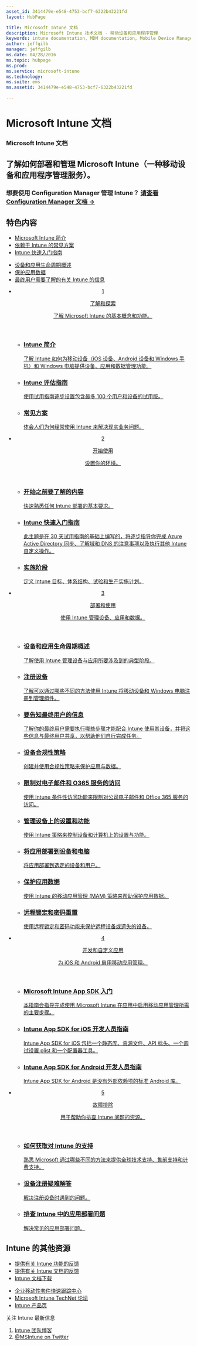 ```yaml
---
asset_id: 3414479e-e548-4753-bcf7-6322b43221fd
layout: HubPage

title: Microsoft Intune 文档
description: Microsoft Intune 技术文档 - 移动设备和应用程序管理
keywords: intune documentation, MDM documentation, Mobile Device Management Documentation, Mobile Device and Application Management Documentation
author: jeffgilb
manager: jeffgilb
ms.date: 04/28/2016
ms.topic: hubpage
ms.prod:
ms.service: microsoft-intune
ms.technology:
ms.suite: ems
ms.assetid: 3414479e-e548-4753-bcf7-6322b43221fd

---
```

# Microsoft Intune 文档
<article id="main">
    <section id="hero-content">
      <h1>Microsoft Intune 文档</h1>
      <h2>了解如何部署和管理 Microsoft Intune（一种移动设备和应用程序管理服务）。</h2>
      <h3>想要使用 Configuration Manager 管理 Intune？ <a href="https://technet.microsoft.com/en-us/library/mt627883.aspx" target="_blank">请查看 Configuration Manager 文档 &rarr;</a></h3>
    </section>
    <section id="featured" class="container">
      <h2 class="section-heading"><span class="icon icon-warning"></span> 特色内容</h2>
      <div class="features row">
        <ul class="column column-half">
          <li><a href="/intune/understand-explore/introduction-to-microsoft-intune">Microsoft Intune 简介</a></li>
          <li><a href="/intune/understand-explore/common-ways-to-use-intune">依赖于 Intune 的常见方案</a></li>
          <li><a href="/intune/get-started/start-with-a-paid-subscription-to-microsoft-intune">Intune 快速入门指南</a></li>
        </ul>
        <ul class="column column-half">
          <li><a href="/intune/deploy-use/overview-of-device-and-app-lifecycles-in-microsoft-intune">设备和应用生命周期概述</a></li>
          <li><a href="/intune/deploy-use/protect-app-data-using-mobile-app-management-policies-with-microsoft-intune">保护应用数据</a></li>
          <li><a href="/intune/deploy-use/what-to-tell-your-end-users-about-using-microsoft-intune">最终用户需要了解的有关 Intune 的信息</a></li>
        </ul>
      </div>
    </section>
    <div id="journeys">
      <section class="container">
        <!-- <h2 class="section-heading"><span class="icon icon-inheritance"></span> Stages</h2> -->
        <ul class="journeys-list">
          <li class="journey-step">
            <header class="journey-step-header row">
              <a href="/intune/understand-explore/introduction-to-microsoft-intune">
                <div class="title column-third">
                  <span class="step-number">1</span>
                  <p>了解和探索</p>
                </div>
                <p class="description column-two-thirds">了解 Microsoft Intune 的基本概念和功能。
                </p>
              </a>
            </header>
            <section class="journey-step-elements content">
              <ul class="row">
                <li class="column-third">
                  <a href="/intune/understand-explore/introduction-to-microsoft-intune">
                    <h3>Intune 简介</h3>
                    <p>了解 Intune 如何为移动设备（iOS 设备、Android 设备和 Windows 手机）和 Windows 电脑提供设备、应用和数据管理功能。</p>
                  </a>
                </li>
                <li class="column-third">
                  <a href="/intune/understand-explore/get-started-with-a-30-day-trial-of-microsoft-intune">
                    <h3>Intune 评估指南</h3>
                    <p>使用试用指南逐步设置包含最多 100 个用户和设备的试用版。</p>
                  </a>
                </li>
                <li class="column-third">
                  <a href="/intune/understand-explore/common-ways-to-use-intune">
                    <h3>常见方案</h3>
                    <p>体会人们为何经常使用 Intune 来解决现实业务问题。</p>
                  </a>
                </li>
              </ul>
            </section>
          </li>
          <li class="journey-step">
            <header class="journey-step-header row">
              <a href="/intune/get-started/what-to-know-before-you-start-microsoft-intune">
                <div class="title column-third">
                  <span class="step-number">2</span>
                  <p>开始使用</p>
                </div>
                <p class="description column-two-thirds">设置你的环境。
                </p>
              </a>
            </header>
            <section class="journey-step-elements content">
              <ul class="row">
                <li class="column-third">
                  <a href="/intune/get-started/what-to-know-before-you-start-microsoft-intune">
                    <h3>开始之前要了解的内容</h3>
                    <p>快速熟悉任何 Intune 部署的基本要求。</p>
                  </a>
                </li>
                <li class="column-third">
                  <a href="/intune/get-started/start-with-a-paid-subscription-to-microsoft-intune">
                    <h3>Intune 快速入门指南</h3>
                    <p>此主题是在 30 天试用指南的基础上编写的，将逐步指导你完成 Azure Active Directory 同步、了解域和 DNS 的注意事项以及执行其他 Intune 自定义操作。</p>
                  </a>
                </li>
                <li class="column-third">
                  <a href="/intune/get-started/rollout-phases-for-microsoft-intune-deployment">
                    <h3>实施阶段</h3>
                    <p>定义 Intune 目标、体系结构、试验和生产实施计划。</p>
                  </a>
                </li>
              </ul>
            </section>
          </li>
          <li class="journey-step">
            <header class="journey-step-header row">
              <a href="/intune/deploy-use/overview-of-device-and-app-lifecycles-in-microsoft-intune">
                <div class="title column-third">
                  <span class="step-number">3</span>
                  <p>部署和使用</p>
                </div>
                <p class="description column-two-thirds">使用 Intune 管理设备、应用和数据。
                </p>
              </a>
            </header>
            <section class="journey-step-elements content">
              <ul class="row">
                <li class="column-third">
                  <a href="/intune/deploy-use/overview-of-device-and-app-lifecycles-in-microsoft-intune">
                    <h3>设备和应用生命周期概述</h3>
                    <p>了解使用 Intune 管理设备与应用所要涉及到的典型阶段。</p>
                  </a>
                </li>
                <li class="column-third">
                  <a href="/intune/deploy-use/enroll-devices-in-microsoft-intune">
                    <h3>注册设备</h3>
                    <p>了解可以通过哪些不同的方法使用 Intune 将移动设备和 Windows 电脑注册到管理组件。</p>
                  </a>
                </li>
                <li class="column-third">
                  <a href="/intune/deploy-use/what-to-tell-your-end-users-about-using-microsoft-intune">
                    <h3>要告知最终用户的信息</h3>
                    <p>了解你的最终用户需要执行哪些步骤才能配合 Intune 使用其设备，并将这些信息与最终用户共享，以帮助他们自行完成任务。</p>
                  </a>
                </li>
              </ul>
          <ul class="row">
                <li class="column-third">
                  <a href="/intune/deploy-use/introduction-to-device-compliance-policies-in-microsoft-intune">
                    <h3>设备合规性策略</h3>
                    <p>创建并使用合规性策略来保护应用与数据。</p>
                  </a>
                </li>
                <li class="column-third">
                  <a href="/intune/deploy-use/restrict-access-to-email-and-o365-services-with-microsoft-intune">
                    <h3>限制对电子邮件和 O365 服务的访问</h3>
                    <p>使用 Intune 条件性访问功能来限制对公司电子邮件和 Office 365 服务的访问。</p>
                  </a>
                </li>
                <li class="column-third">
                  <a href="/intune/deploy-use/manage-settings-and-features-on-your-devices-with-microsoft-intune-policies">
                    <h3>管理设备上的设置和功能</h3>
                    <p>使用 Intune 策略来控制设备和计算机上的设置与功能。</p>
                  </a>
                </li>
              </ul>
                <ul class="row">
                <li class="column-third">
                  <a href="/intune/deploy-use/deploy-apps-in-microsoft-intune">
                    <h3>将应用部署到设备和电脑</h3>
                    <p>将应用部署到选定的设备和用户。</p>
                  </a>
                </li>
                <li class="column-third">
                  <a href="/intune/deploy-use/protect-app-data-using-mobile-app-management-policies-with-microsoft-intune">
                    <h3>保护应用数据</h3>
                    <p>使用 Intune 的移动应用管理 (MAM) 策略来帮助保护应用数据。</p>
                  </a>
                </li>
                <li class="column-third">
                  <a href="/intune/deploy-use/use-remote-lock-and-passcode-reset-in-microsoft-intune">
                    <h3>远程锁定和密码重置</h3>
                    <p>使用远程锁定和密码功能来保护远程设备或遗失的设备。</p>
                  </a>
                </li>
              </ul>
        </section>
          </li>
          <li class="journey-step">
            <header class="journey-step-header row">
              <a href="/intune/develop/intune-app-sdk">
                <div class="title column-third">
                  <span class="step-number">4</span>
                  <p>开发和自定义应用</p>
                </div>
                <p class="description column-two-thirds">为 iOS 和 Android 启用移动应用管理。</p>
              </a>
            </header>
            <section class="journey-step-elements content">
              <ul class="row">
                <li class="column-third">
                  <a href="/intune/develop/intune-app-sdk-get-started">
                    <h3>Microsoft Intune App SDK 入门</h3>
                    <p>本指南会指导完成使用 Microsoft Intune 在应用中启用移动应用管理所需的主要步骤。</p>
                  </a>
                </li>
                <li class="column-third">
                  <a href="/intune/develop/intune-app-sdk-ios">
                    <h3>Intune App SDK for iOS 开发人员指南</h3>
                    <p>Intune App SDK for iOS 包括一个静态库、资源文件、API 标头、一个调试设置 plist 和一个配置器工具。</p>
                  </a>
                </li>
                <li class="column-third">
                  <a href="/intune/develop/intune-app-sdk-android">
                    <h3>Intune App SDK for Android 开发人员指南</h3>
                    <p>Intune App SDK for Android 是没有外部依赖项的标准 Android 库。</p>
                  </a>
                </li>
              </ul>
            </section>
            </li>
      <li class="journey-step">
            <header class="journey-step-header row">
              <a href="/intune/troubleshoot/how-to-get-support-for-microsoft-intune">
                <div class="title column-third">
                  <span class="step-number">5</span>
                  <p>故障排除</p>
                </div>
                <p class="description column-two-thirds">用于帮助你排查 Intune 问题的资源。</p>
              </a>
            </header>
            <section class="journey-step-elements content">
              <ul class="row">
                <li class="column-third">
                  <a href="/intune/troubleshoot/how-to-get-support-for-microsoft-intune">
                    <h3>如何获取对 Intune 的支持</h3>
                    <p>熟悉 Microsoft 通过哪些不同的方法来提供全球技术支持、售前支持和计费支持。</p>
                  </a>
                </li>
                <li class="column-third">
                  <a href="/intune/troubleshoot/troubleshoot-device-enrollment-in-intune">
                    <h3>设备注册疑难解答</h3>
                    <p>解决注册设备时遇到的问题。</p>
                  </a>
                </li>
                <li class="column-third">
                  <a href="/intune/troubleshoot/troubleshoot-app-deployment-problems-in-microsoft-intune">
                    <h3>排查 Intune 中的应用部署问题</h3>
                    <p>解决常见的应用部署问题。</p>
                  </a>
                </li>
              </ul>
            </section>
          </li>
        </ul>
      </section>
    </div>
    <div class="section-border">
      <section class="resources container">
      <h2 class="section-heading"><span class="icon icon-note"></span>Intune 的其他资源</h2>
      <div class="resource-list row">
          <ul class="column-half">
          <li><a href="https://microsoftintune.uservoice.com/" target="_blank">提供有关 Intune 功能的反馈</a></li>
          <li><a href="https://microsoftintune.uservoice.com/forums/297408-issues/category/113871-documentation" target="_blank">提供有关 Intune 文档的反馈</a></li>
          <li><a href="https://gallery.technet.microsoft.com/site/search?f%5B0%5D.Type=User&f%5B0%5D.Value=ECM%20Docs%20Team%20-%20MSFT" target="_blank">Intune 文档下载</a></li>
          </ul>
          <ul class="column-half">
          <li><a href="/enterprise-mobility/solutions/fasttrack-center-benefit-for-enterprise-mobility-suite-ems" target="_blank">企业移动性套件快速跟踪中心</a></li>
          <li><a href="https://social.technet.microsoft.com/Forums/en-US/home?category=microsoftintune&filter=alltypes&sort=lastpostdesc" target="_blank">Microsoft Intune TechNet 论坛</a></li>
          <li><a href="https://www.microsoft.com/en-us/server-cloud/products/microsoft-intune/default.aspx" target="_blank">Intune 产品页</a></li>
          </ul>
      </div>
      </section>
    </div>
    <aside class="alert alert-social">
      <p>关注 Intune 最新信息</p>
      <ol class="action-list">
        <li><a href="https://blogs.technet.com/b/microsoftintune/" target="_blank" class="button-bordered button-translucent">Intune 团队博客</a></li>
        <li><a href="https://twitter.com/msintune/" target="_blank" class="button-bordered button-translucent">@MSIntune on Twitter</a></li>
      </ol>
    </aside>
</article>


<!--HONumber=Jun16_HO2-->


